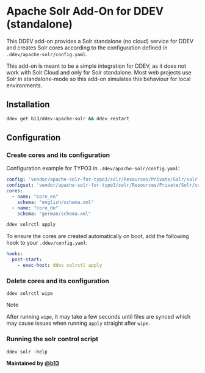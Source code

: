 # Apache Solr Add-On for DDEV (standalone)

This DDEV add-on provides a Solr standalone (no cloud) service for DDEV and
creates Solr cores according to the configuration defined in `.ddev/apache-solr/config.yaml`.

This add-on is meant to be a simple integration for DDEV, as it does not
work with Solr Cloud and only for Solr standalone. Most web projects use
Solr in standalone-mode so this add-on simulates this behaviour for
local environments.

## Installation 

```bash
ddev get b13/ddev-apache-solr && ddev restart
```

## Configuration

### Create cores and its configuration

Configuration example for TYPO3 in `.ddev/apache-solr/config.yaml`:

```yaml
config: 'vendor/apache-solr-for-typo3/solr/Resources/Private/Solr/solr.xml'
configset: 'vendor/apache-solr-for-typo3/solr/Resources/Private/Solr/configsets/ext_solr_12_0_0'
cores:
  - name: "core_en"
    schema: "english/schema.xml"
  - name: "core_de"
    schema: "german/schema.xml"
```

```bash
ddev solrctl apply
```

To ensure the cores are created automatically on boot, add the following hook to your `.ddev/config.yaml`:

```yaml
hooks:
  post-start:
    - exec-host: ddev solrctl apply
```

### Delete cores and its configuration

```
ddev solrctl wipe
```

> [!NOTE]  
> After running `wipe`, it may take a few seconds until files are synced which may 
> cause issues when running `apply` straight after `wipe`.

### Running the solr control script

```
ddev solr -help
```

**Maintained by [@b13](https://github.com/b13)**
